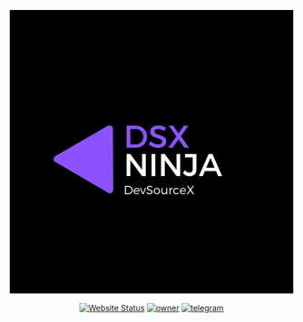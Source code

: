 <p align="center"><a href="https://vuejs.org" target="_blank" rel="noopener noreferrer"><img width="500" src="https://github.com/dsxninja/.github/blob/main/profile/images/DSX.png?raw=true" alt="DXS logo"></a></p>

<p align="center">
  <a href="https://dxs.ninja"><img src="https://img.shields.io/badge/website-DXS.NINJA-orange" alt="Website Status"></a>
  <a href="https://github.com/webgtx"><img src="https://img.shields.io/badge/owner-webgtx-ff0010" alt="owner"></a>
  <a href="https://t.me/dxchatx"><img src="https://img.shields.io/badge/telegram-dxchatx-1e6cfc" alt="telegram"></a>
</p>
